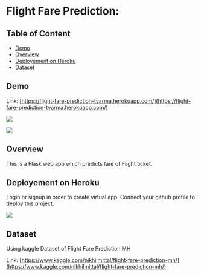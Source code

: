 # Flight Fare Prediction: 

## Table of Content
  * [Demo](#demo)
  * [Overview](#overview)
  * [Deployement on Heroku](#deployement-on-heroku)
  * [Dataset](#Dataset)



## Demo
Link: [https://flight-fare-prediction-tvarma.herokuapp.com/](https://flight-fare-prediction-tvarma.herokuapp.com/)

[![](https://i.imgur.com/WcxYuWG.png)](https://flight-fare-prediction-tvarma.herokuapp.com/)

[![](https://i.imgur.com/1sB0Fvu.png)](https://flight-fare-prediction-tvarma.herokuapp.com/)

## Overview
This is a Flask web app which predicts fare of Flight ticket.


## Deployement on Heroku
Login or signup in order to create virtual app. Connect your github profile to deploy this project.

[![](https://i.imgur.com/dKmlpqX.png)](https://heroku.com)


## Dataset
Using kaggle Dataset of  Flight Fare Prediction MH

Link: [https://www.kaggle.com/nikhilmittal/flight-fare-prediction-mh/](https://www.kaggle.com/nikhilmittal/flight-fare-prediction-mh/)



